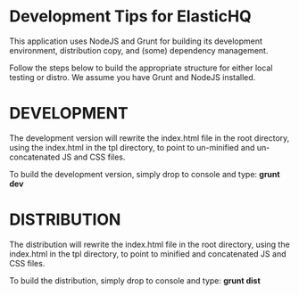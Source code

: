 Development Tips for ElasticHQ
=========

This application uses NodeJS and Grunt for building its development environment, distribution copy, and (some) dependency management.

Follow the steps below to build the appropriate structure for either local testing or distro. We assume you have Grunt and NodeJS installed.

DEVELOPMENT
===========

The development version will rewrite the index.html file in the root directory, using the index.html in the tpl directory, to point to un-minified and un-concatenated JS and CSS files.

To build the development version, simply drop to console and type: **grunt dev**


DISTRIBUTION
===========

The distribution will rewrite the index.html file in the root directory, using the index.html in the tpl directory, to point to minified and concatenated JS and CSS files.

To build the distribution, simply drop to console and type: **grunt dist**
